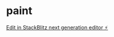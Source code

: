 # paint

[Edit in StackBlitz next generation editor ⚡️](https://stackblitz.com/~/github.com/juanjomp85/paint)
